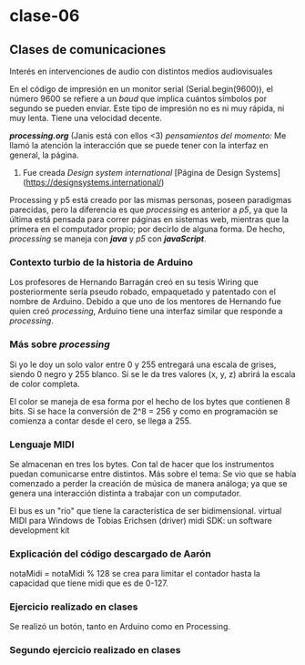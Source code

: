 # clase-06

## Clases de comunicaciones
Interés en intervenciones de audio con distintos medios audiovisuales

En el código de impresión en un monitor serial (Serial.begin(9600)), el número 9600 se refiere a un *baud* que implica cuántos símbolos por segundo se pueden enviar.
Este tipo de impresión no es ni muy rápida, ni muy lenta. Tiene una velocidad decente.

_**processing.org**_ (Janis está con ellos <3)
*pensamientos del momento:* Me llamó la atención la interacción que se puede tener con la interfaz en general, la página.
1. Fue creada *Design system international*
[Página de Design Systems] (https://designsystems.international/)

Processing y p5 está creado por las mismas personas, poseen paradigmas parecidas, pero la diferencia es que *processing* es anterior a *p5*, ya que la última está pensada para correr páginas en sistemas web, mientras que la primera en el computador propio; por decirlo de alguna forma. De hecho, *processing* se maneja con **_java_** y *p5* con **_javaScript_**.

### Contexto turbio de la historia de Arduino
Los profesores de Hernando Barragán creó en su tesis Wiring que posteriormente sería pseudo robado, empaquetado y patentado con el nombre de Arduino. Debido a que uno de los mentores de Hernando fue quien creó *processing*, Arduino tiene una interfaz similar que responde a *processing*.

### Más sobre _**processing**_
Si yo le doy un solo valor entre 0 y 255 entregará una escala de grises, siendo 0 negro y 255 blanco.
Si se le da tres valores (x, y, z) abrirá la escala de color completa.

El color se maneja de esa forma por el hecho de los bytes que contienen 8 bits. Si se hace la conversión de 2^8 = 256 y como en programación se comienza a contar desde el cero, se llega a 255.

### Lenguaje MIDI
Se almacenan en tres los bytes. Con tal de hacer que los instrumentos puedan comunicarse entre distintos.
Más sobre el tema:
Se vio que se había comenzado a perder la creación de música de manera análoga; ya que se genera una interacción distinta a trabajar con un computador. 

El bus es un "río" que tiene la característica de ser bidimensional.
virtual MIDI para Windows de Tobias Erichsen (driver) 
midi SDK: un software development kit

### Explicación del código descargado de Aarón
notaMidi = notaMidi % 128 se crea para limitar el contador hasta la capacidad que tiene midi que es de 0-127.

### Ejercicio realizado en clases
Se realizó un botón, tanto en Arduino como en Processing.

### Segundo ejercicio realizado en clases
